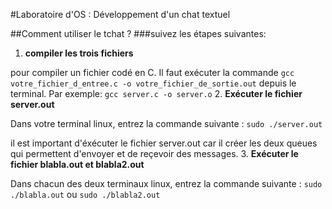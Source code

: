#Laboratoire d'OS : Développement d'un chat textuel

##Comment utiliser le tchat ?
###suivez les étapes suivantes:
1. **compiler les trois fichiers**

 pour compiler un fichier codé en C. Il faut exécuter la commande `gcc votre_fichier_d_entree.c -o votre_fichier_de_sortie.out` depuis le terminal. Par exemple:
     `gcc server.c -o server.o`
2. **Exécuter le fichier server.out**

 Dans votre terminal linux, entrez la commande suivante :  `sudo ./server.out`
 
 il est important d'éxécuter le fichier server.out car il créer les deux queues qui permettent d'envoyer et de reçevoir des messages.
3. **Exécuter le fichier blabla.out et blabla2.out**

 Dans chacun des deux terminaux linux, entrez la commande suivante :  `sudo ./blabla.out` ou `sudo ./blabla2.out`
